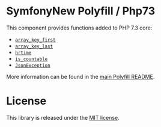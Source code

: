 SymfonyNew Polyfill / Php73
========================

This component provides functions added to PHP 7.3 core:

- [`array_key_first`](https://php.net/array_key_first)
- [`array_key_last`](https://php.net/array_key_last)
- [`hrtime`](https://php.net/function.hrtime)
- [`is_countable`](https://php.net/is_countable)
- [`JsonException`](https://php.net/JsonException)

More information can be found in the
[main Polyfill README](https://github.com/symfony/polyfill/blob/master/README.md).

License
=======

This library is released under the [MIT license](LICENSE).
